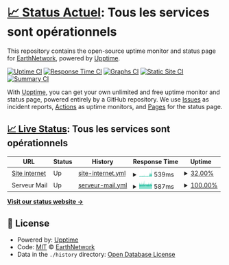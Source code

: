 # [📈 Status Actuel](https://status.earthnetwork.fr): <!--live status--> **Tous les services sont opérationnels**

This repository contains the open-source uptime monitor and status page for [EarthNetwork](https://earthnetwork.fr), powered by [Upptime](https://github.com/upptime/upptime).

[![Uptime CI](https://github.com/earthnetwork/status/workflows/Uptime%20CI/badge.svg)](https://github.com/earthnetwork/status/actions?query=workflow%3A%22Uptime+CI%22)
[![Response Time CI](https://github.com/earthnetwork/status/workflows/Response%20Time%20CI/badge.svg)](https://github.com/earthnetwork/status/actions?query=workflow%3A%22Response+Time+CI%22)
[![Graphs CI](https://github.com/earthnetwork/status/workflows/Graphs%20CI/badge.svg)](https://github.com/earthnetwork/status/actions?query=workflow%3A%22Graphs+CI%22)
[![Static Site CI](https://github.com/earthnetwork/status/workflows/Static%20Site%20CI/badge.svg)](https://github.com/earthnetwork/status/actions?query=workflow%3A%22Static+Site+CI%22)
[![Summary CI](https://github.com/earthnetwork/status/workflows/Summary%20CI/badge.svg)](https://github.com/earthnetwork/status/actions?query=workflow%3A%22Summary+CI%22)

With [Upptime](https://upptime.js.org), you can get your own unlimited and free uptime monitor and status page, powered entirely by a GitHub repository. We use [Issues](https://github.com/earthnetwork/status/issues) as incident reports, [Actions](https://github.com/earthnetwork/status/actions) as uptime monitors, and [Pages](https://status.earthnetwork.fr) for the status page.

## [📈 Live Status](https://demo.upptime.js.org): <!--live status--> **Tous les services sont opérationnels**

<!--start: status pages-->
<!-- This summary is generated by Upptime (https://github.com/upptime/upptime) -->
<!-- Do not edit this manually, your changes will be overwritten -->
<!-- prettier-ignore -->
| URL | Status | History | Response Time | Uptime |
| --- | ------ | ------- | ------------- | ------ |
| <img alt="" src="https://favicons.githubusercontent.com/earthnetwork.fr" height="13"> [Site internet](https://earthnetwork.fr) | Up | [site-internet.yml](https://github.com/EarthNetwork/status/commits/HEAD/history/site-internet.yml) | <details><summary><img alt="Response time graph" src="./graphs/site-internet/response-time-week.png" height="20"> 539ms</summary><br><a href="https://status.earthnetwork.fr/history/site-internet"><img alt="Response time 542" src="https://img.shields.io/endpoint?url=https%3A%2F%2Fraw.githubusercontent.com%2FEarthNetwork%2Fstatus%2FHEAD%2Fapi%2Fsite-internet%2Fresponse-time.json"></a><br><a href="https://status.earthnetwork.fr/history/site-internet"><img alt="24-hour response time 1415" src="https://img.shields.io/endpoint?url=https%3A%2F%2Fraw.githubusercontent.com%2FEarthNetwork%2Fstatus%2FHEAD%2Fapi%2Fsite-internet%2Fresponse-time-day.json"></a><br><a href="https://status.earthnetwork.fr/history/site-internet"><img alt="7-day response time 539" src="https://img.shields.io/endpoint?url=https%3A%2F%2Fraw.githubusercontent.com%2FEarthNetwork%2Fstatus%2FHEAD%2Fapi%2Fsite-internet%2Fresponse-time-week.json"></a><br><a href="https://status.earthnetwork.fr/history/site-internet"><img alt="30-day response time 529" src="https://img.shields.io/endpoint?url=https%3A%2F%2Fraw.githubusercontent.com%2FEarthNetwork%2Fstatus%2FHEAD%2Fapi%2Fsite-internet%2Fresponse-time-month.json"></a><br><a href="https://status.earthnetwork.fr/history/site-internet"><img alt="1-year response time 542" src="https://img.shields.io/endpoint?url=https%3A%2F%2Fraw.githubusercontent.com%2FEarthNetwork%2Fstatus%2FHEAD%2Fapi%2Fsite-internet%2Fresponse-time-year.json"></a></details> | <details><summary><a href="https://status.earthnetwork.fr/history/site-internet">32.00%</a></summary><a href="https://status.earthnetwork.fr/history/site-internet"><img alt="All-time uptime 62.45%" src="https://img.shields.io/endpoint?url=https%3A%2F%2Fraw.githubusercontent.com%2FEarthNetwork%2Fstatus%2FHEAD%2Fapi%2Fsite-internet%2Fuptime.json"></a><br><a href="https://status.earthnetwork.fr/history/site-internet"><img alt="24-hour uptime 97.84%" src="https://img.shields.io/endpoint?url=https%3A%2F%2Fraw.githubusercontent.com%2FEarthNetwork%2Fstatus%2FHEAD%2Fapi%2Fsite-internet%2Fuptime-day.json"></a><br><a href="https://status.earthnetwork.fr/history/site-internet"><img alt="7-day uptime 32.00%" src="https://img.shields.io/endpoint?url=https%3A%2F%2Fraw.githubusercontent.com%2FEarthNetwork%2Fstatus%2FHEAD%2Fapi%2Fsite-internet%2Fuptime-week.json"></a><br><a href="https://status.earthnetwork.fr/history/site-internet"><img alt="30-day uptime 57.81%" src="https://img.shields.io/endpoint?url=https%3A%2F%2Fraw.githubusercontent.com%2FEarthNetwork%2Fstatus%2FHEAD%2Fapi%2Fsite-internet%2Fuptime-month.json"></a><br><a href="https://status.earthnetwork.fr/history/site-internet"><img alt="1-year uptime 62.45%" src="https://img.shields.io/endpoint?url=https%3A%2F%2Fraw.githubusercontent.com%2FEarthNetwork%2Fstatus%2FHEAD%2Fapi%2Fsite-internet%2Fuptime-year.json"></a></details>
| <img alt="" src="https://favicons.githubusercontent.com/null" height="13"> Serveur Mail | Up | [serveur-mail.yml](https://github.com/EarthNetwork/status/commits/HEAD/history/serveur-mail.yml) | <details><summary><img alt="Response time graph" src="./graphs/serveur-mail/response-time-week.png" height="20"> 587ms</summary><br><a href="https://status.earthnetwork.fr/history/serveur-mail"><img alt="Response time 649" src="https://img.shields.io/endpoint?url=https%3A%2F%2Fraw.githubusercontent.com%2FEarthNetwork%2Fstatus%2FHEAD%2Fapi%2Fserveur-mail%2Fresponse-time.json"></a><br><a href="https://status.earthnetwork.fr/history/serveur-mail"><img alt="24-hour response time 595" src="https://img.shields.io/endpoint?url=https%3A%2F%2Fraw.githubusercontent.com%2FEarthNetwork%2Fstatus%2FHEAD%2Fapi%2Fserveur-mail%2Fresponse-time-day.json"></a><br><a href="https://status.earthnetwork.fr/history/serveur-mail"><img alt="7-day response time 587" src="https://img.shields.io/endpoint?url=https%3A%2F%2Fraw.githubusercontent.com%2FEarthNetwork%2Fstatus%2FHEAD%2Fapi%2Fserveur-mail%2Fresponse-time-week.json"></a><br><a href="https://status.earthnetwork.fr/history/serveur-mail"><img alt="30-day response time 644" src="https://img.shields.io/endpoint?url=https%3A%2F%2Fraw.githubusercontent.com%2FEarthNetwork%2Fstatus%2FHEAD%2Fapi%2Fserveur-mail%2Fresponse-time-month.json"></a><br><a href="https://status.earthnetwork.fr/history/serveur-mail"><img alt="1-year response time 649" src="https://img.shields.io/endpoint?url=https%3A%2F%2Fraw.githubusercontent.com%2FEarthNetwork%2Fstatus%2FHEAD%2Fapi%2Fserveur-mail%2Fresponse-time-year.json"></a></details> | <details><summary><a href="https://status.earthnetwork.fr/history/serveur-mail">100.00%</a></summary><a href="https://status.earthnetwork.fr/history/serveur-mail"><img alt="All-time uptime 82.62%" src="https://img.shields.io/endpoint?url=https%3A%2F%2Fraw.githubusercontent.com%2FEarthNetwork%2Fstatus%2FHEAD%2Fapi%2Fserveur-mail%2Fuptime.json"></a><br><a href="https://status.earthnetwork.fr/history/serveur-mail"><img alt="24-hour uptime 100.00%" src="https://img.shields.io/endpoint?url=https%3A%2F%2Fraw.githubusercontent.com%2FEarthNetwork%2Fstatus%2FHEAD%2Fapi%2Fserveur-mail%2Fuptime-day.json"></a><br><a href="https://status.earthnetwork.fr/history/serveur-mail"><img alt="7-day uptime 100.00%" src="https://img.shields.io/endpoint?url=https%3A%2F%2Fraw.githubusercontent.com%2FEarthNetwork%2Fstatus%2FHEAD%2Fapi%2Fserveur-mail%2Fuptime-week.json"></a><br><a href="https://status.earthnetwork.fr/history/serveur-mail"><img alt="30-day uptime 85.71%" src="https://img.shields.io/endpoint?url=https%3A%2F%2Fraw.githubusercontent.com%2FEarthNetwork%2Fstatus%2FHEAD%2Fapi%2Fserveur-mail%2Fuptime-month.json"></a><br><a href="https://status.earthnetwork.fr/history/serveur-mail"><img alt="1-year uptime 82.62%" src="https://img.shields.io/endpoint?url=https%3A%2F%2Fraw.githubusercontent.com%2FEarthNetwork%2Fstatus%2FHEAD%2Fapi%2Fserveur-mail%2Fuptime-year.json"></a></details>

<!--end: status pages-->

[**Visit our status website →**](https://status.earthnetwork.fr)

## 📄 License

- Powered by: [Upptime](https://github.com/upptime/upptime)
- Code: [MIT](./LICENSE) © [EarthNetwork](https://earthnetwork.fr)
- Data in the `./history` directory: [Open Database License](https://opendatacommons.org/licenses/odbl/1-0/)
